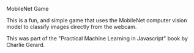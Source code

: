 MobileNet Game

This is a fun, and simple game that uses the MobileNet computer vision model to classify images directly from the webcam.

This was part of the "Practical Machine Learning in Javascript" book by Charlie Gerard.
